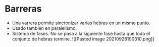 # Barreras 

- Una varrera permite sincronizar varias hebras en un mismo punto.
- Usado también en paralelismo.
- Sistema de fases. No se pasa a la siguiente fase hasta que todo el conjunto de hebras termine.
![[Pasted image 20210928190310.png]]
